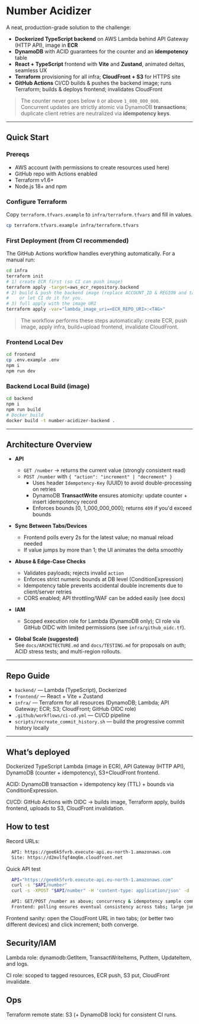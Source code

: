 # Number Acidizer

A neat, production-grade solution to the challenge:
- **Dockerized TypeScript backend** on AWS Lambda behind API Gateway (HTTP API), image in **ECR**
- **DynamoDB** with ACID guarantees for the counter and an **idempotency** table
- **React + TypeScript** frontend with **Vite** and **Zustand**, animated deltas, seamless UX
- **Terraform** provisioning for all infra; **CloudFront + S3** for HTTPS site
- **GitHub Actions** CI/CD builds & pushes the backend image; runs Terraform; builds & deploys frontend; invalidates CloudFront

> The counter never goes below `0` or above `1_000_000_000`.  
> Concurrent updates are strictly atomic via DynamoDB **transactions**; duplicate client retries are neutralized via **idempotency keys**.

---

## Quick Start

### Prereqs
- AWS account (with permissions to create resources used here)
- GitHub repo with Actions enabled
- Terraform v1.6+
- Node.js 18+ and npm

### Configure Terraform
Copy `terraform.tfvars.example` to `infra/terraform.tfvars` and fill in values.

```bash
cp terraform.tfvars.example infra/terraform.tfvars
```

### First Deployment (from CI recommended)
The GitHub Actions workflow handles everything automatically. For a manual run:

```bash
cd infra
terraform init
# 1) create ECR first (so CI can push image)
terraform apply -target=aws_ecr_repository.backend
# 2) build & push the backend image (replace ACCOUNT_ID & REGION and tag as desired)
#    or let CI do it for you.
# 3) full apply with the image URI
terraform apply -var="lambda_image_uri=<ECR_REPO_URI>:<TAG>"
```

> The workflow performs these steps automatically: create ECR, push image, apply infra, build+upload frontend, invalidate CloudFront.

### Frontend Local Dev
```bash
cd frontend
cp .env.example .env
npm i
npm run dev
```

### Backend Local Build (image)
```bash
cd backend
npm i
npm run build
# Docker build
docker build -t number-acidizer-backend .
```

---

## Architecture Overview

- **API**  
  - `GET /number` → returns the current value (strongly consistent read)  
  - `POST /number` with `{ "action": "increment" | "decrement" }`  
    - Uses header `Idempotency-Key` (UUID) to avoid double-processing on retries
    - DynamoDB **TransactWrite** ensures atomicity: update counter + insert idempotency record
    - Enforces bounds [0, 1_000_000_000]; returns `409` if you'd exceed bounds

- **Sync Between Tabs/Devices**  
  - Frontend polls every 2s for the latest value; no manual reload needed
  - If value jumps by more than 1; the UI animates the delta smoothly

- **Abuse & Edge-Case Checks**
  - Validates payloads; rejects invalid `action`
  - Enforces strict numeric bounds at DB level (ConditionExpression)
  - Idempotency table prevents accidental double increments due to client/server retries
  - CORS enabled; API throttling/WAF can be added easily (see docs)

- **IAM**  
  - Scoped execution role for Lambda (DynamoDB only); CI role via GitHub OIDC with limited permissions (see `infra/github_oidc.tf`).

- **Global Scale (suggested)**  
  See `docs/ARCHITECTURE.md` and `docs/TESTING.md` for proposals on auth; ACID stress tests; and multi-region rollouts.

---

## Repo Guide

- `backend/` — Lambda (TypeScript), Dockerized
- `frontend/` — React + Vite + Zustand
- `infra/` — Terraform for all resources (DynamoDB; Lambda; API Gateway; ECR; S3; CloudFront; GitHub OIDC role)
- `.github/workflows/ci-cd.yml` — CI/CD pipeline
- `scripts/recreate_commit_history.sh` — build the progressive commit history locally

---

## What’s deployed

Dockerized TypeScript Lambda (image in ECR), API Gateway (HTTP API), DynamoDB (counter + idempotency), S3+CloudFront frontend.

ACID: DynamoDB transaction + idempotency key (TTL) + bounds via ConditionExpression.

CI/CD: GitHub Actions with OIDC → builds image, Terraform apply, builds frontend, uploads to S3, CloudFront invalidation.

## How to test

 Record URLs:

```bash
  API: https://gee6k5fvrb.execute-api.eu-north-1.amazonaws.com
  Site: https://d2mvlfqf4mq6m.cloudfront.net
```



Quick API test

```bash
  API="https://gee6k5fvrb.execute-api.eu-north-1.amazonaws.com"
  curl -s "$API/number"
  curl -s -XPOST "$API/number" -H 'content-type: application/json' -d '{"action":"increment"}'
```

```bash
  API: GET/POST /number as above; concurrency & idempotency sample commands included.
  Frontend: polling ensures eventual consistency across tabs; large jumps animate.
```

 Frontend sanity: open the CloudFront URL in two tabs; (or better two different devices) and click increment; both converge.

## Security/IAM

Lambda role: dynamodb:GetItem, TransactWriteItems, PutItem, UpdateItem, and logs.

CI role: scoped to tagged resources, ECR push, S3 put, CloudFront invalidate.

## Ops

Terraform remote state: S3 (+ DynamoDB lock) for consistent CI runs.
